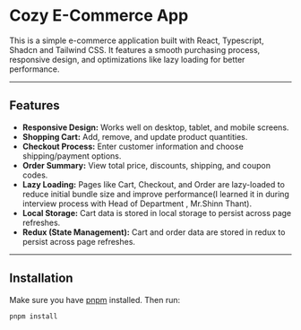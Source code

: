 # Cozy E-Commerce App

This is a simple e-commerce application built with React, Typescript, Shadcn and Tailwind CSS. It features a smooth purchasing process, responsive design, and optimizations like lazy loading for better performance.

---

## Features

- **Responsive Design:** Works well on desktop, tablet, and mobile screens.  
- **Shopping Cart:** Add, remove, and update product quantities.  
- **Checkout Process:** Enter customer information and choose shipping/payment options.  
- **Order Summary:** View total price, discounts, shipping, and coupon codes.  
- **Lazy Loading:** Pages like Cart, Checkout, and Order are lazy-loaded to reduce initial bundle size and improve performance(I learned it in during interview process with Head of Department , Mr.Shinn Thant).  
- **Local Storage:** Cart data is stored in local storage to persist across page refreshes. 
- **Redux (State Management):** Cart and order data are stored in redux to persist across page refreshes.   

---

## Installation

Make sure you have [pnpm](https://pnpm.io/) installed. Then run:

```bash
pnpm install
